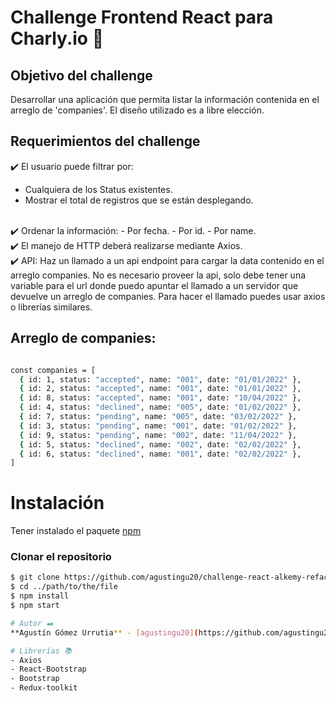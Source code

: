 # Challenge Frontend React para Charly.io :rocket:
## Objetivo del challenge
Desarrollar una aplicación que permita listar la información contenida en el arreglo de 'companies'. El diseño utilizado es a libre elección.

## Requerimientos del challenge

✔️ El usuario puede filtrar por:
- Cualquiera de los Status existentes.
- Mostrar el total de registros que se están desplegando.
<br />
✔️ Ordenar la información:
- Por fecha.
- Por id.
- Por name.
<br />
✔️ El manejo de HTTP deberá realizarse mediante Axios.
<br />
✔️ API: Haz un llamado a un api endpoint para cargar la data contenido en el arreglo companies. No es necesario proveer la api, solo debe tener una variable para el url donde puedo apuntar el llamado a un servidor que devuelve un arreglo de companies. Para hacer el llamado puedes usar axios o librerías similares.

## Arreglo de companies:

```bash

const companies = [
  { id: 1, status: "accepted", name: "001", date: "01/01/2022" },
  { id: 2, status: "accepted", name: "001", date: "01/01/2022" },
  { id: 8, status: "accepted", name: "001", date: "10/04/2022" },
  { id: 4, status: "declined", name: "005", date: "01/02/2022" },
  { id: 7, status: "pending", name: "005", date: "03/02/2022" },
  { id: 3, status: "pending", name: "001", date: "01/02/2022" },
  { id: 9, status: "pending", name: "002", date: "11/04/2022" },
  { id: 5, status: "declined", name: "002", date: "02/02/2022" },
  { id: 6, status: "declined", name: "001", date: "02/02/2022" },
]
```

# Instalación
Tener instalado el paquete [npm](https://www.npmjs.com/)

### Clonar el repositorio

```bash
$ git clone https://github.com/agustingu20/challenge-react-alkemy-refactored.git
$ cd ../path/to/the/file
$ npm install
$ npm start

# Autor ✒️
**Agustín Gómez Urrutia** - [agustingu20](https://github.com/agustingu20)

# Librerías 📚
- Axios
- React-Bootstrap
- Bootstrap
- Redux-toolkit
